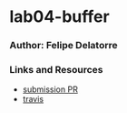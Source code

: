 # lab04-buffer

### Author: Felipe Delatorre

### Links and Resources
* [submission PR](https://github.com/401-advanced-javascript-felipe/lab04-buffer/pull/1)
* [travis](https://www.travis-ci.com/401-advanced-javascript-felipe/lab04-buffer)
